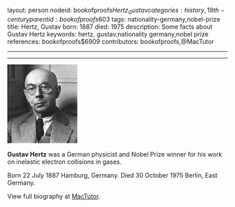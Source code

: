 layout: person
nodeid: bookofproofs$Hertz_Gustav
categories: history,19th-century
parentid: bookofproofs$603
tags: nationality-germany,nobel-prize
title: Hertz, Gustav
born: 1887
died: 1975
description: Some facts about Gustav Hertz
keywords: hertz, gustav,nationality germany,nobel prize
references: bookofproofs$6909
contributors: bookofproofs,@MacTutor

---


---

![Hertz_Gustav.jpg](https://github.com/bookofproofs/bookofproofs.github.io/blob/main/_sources/_assets/images/portraits/Hertz_Gustav.jpg?raw=true)

**Gustav Hertz** was a German physicist and Nobel Prize winner for his work on inelastic electron collisions in gases.

Born 22 July 1887 Hamburg, Germany. Died 30 October 1975 Berlin, East Germany.


View full biography at [MacTutor](https://mathshistory.st-andrews.ac.uk/Biographies/Hertz_Gustav/).